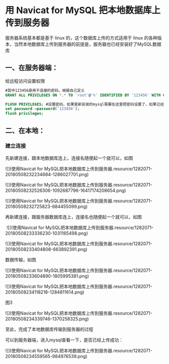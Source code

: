 # 用 Navicat for MySQL 把本地数据库上传到服务器

服务器系统基本都是基于 linux 的，这个数据库上传的方式适用于 linux 的各种版本，当然本地数据库上传到服务器的前提是，服务器也已经安装好了MySQL数据库

## 一、在服务器端：

给远程访问设置权限

```sql
#其中123456是用于连接的密码，根据自己定义
GRANT ALL PRIVILEGES ON *.* TO 'root'@'%' IDENTIFIED BY '123456' WITH GRANT OPTION;

FLUSH PRIVILEGES; #设置密码，如果是新安装的mysql需要在这里把密码设置了，如果已经有密码了就不用了
set password =password('123456');
flush privileges;
```

## 二、在本地：

### 建立连接

先新建连接，跟本地数据库连上，连接名随便起一个就可以，如图

![](使用Navicat for MySQL把本地数据库上传到服务器.resource/1282071-20180508232234684-1286027701.png)



![](使用Navicat for MySQL把本地数据库上传到服务器.resource/1282071-20180508232526306-1092687796-16417174208654.png)



![](使用Navicat for MySQL把本地数据库上传到服务器.resource/1282071-20180508232725823-684455099.png)

再新建连接，跟服务器数据库连上，连接名也随便起一个就可以，如图

 ![](使用Navicat for MySQL把本地数据库上传到服务器.resource/1282071-20180508233336230-1031165498.png)



![](使用Navicat for MySQL把本地数据库上传到服务器.resource/1282071-20180508233404808-663892391.png)

数据传输，如图

![](使用Navicat for MySQL把本地数据库上传到服务器.resource/1282071-20180508233604890-1805995381.png)

![](使用Navicat for MySQL把本地数据库上传到服务器.resource/1282071-20180508234118218-1284811614.png)

图3

![](使用Navicat for MySQL把本地数据库上传到服务器.resource/1282071-20180508234339746-1370258325.png)

至此，完成了本地数据库传输到服务器的过程

可以到服务器端，进入mysql查看一下，是否已经上传成功：

![](使用Navicat for MySQL把本地数据库上传到服务器.resource/1282071-20180508234559565-984976539.png)

